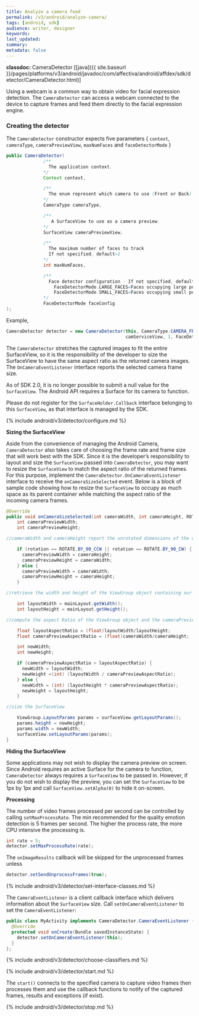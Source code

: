 ```yaml
---
title: Analyze a camera feed
permalink: /v3/android/analyze-camera/
tags: [android, sdk]
audience: writer, designer
keywords:
last_updated:
summary:
metadata: false
---
```

**classdoc:** CameraDetector [[java]({{ site.baseurl }}/pages/platforms/v3/android/javadoc/com/affectiva/android/affdex/sdk/detector/CameraDetector.html)]

Using a webcam is a common way to obtain video for facial expression detection. The ```CameraDetector``` can access a webcam connected to the device to capture frames and feed them directly to the facial expression engine.

### Creating the detector
The ```CameraDetector``` constructor expects five parameters { `context`, `cameraType`, `cameraPreviewView`, `maxNumFaces` and `faceDetectorMode` }

```java
public CameraDetector(
              /**
                The application context.
              */
              Context context,

              /**
                The enum represent which camera to use (Front or Back)
              */
              CameraType cameraType,

              /**
                 A SurfaceView to use as a camera preview.
              */
              SurfaceView cameraPreviewView,

              /**
                The maximum number of faces to track
                If not specified, default=1
              */
              int maxNumFaces,

              /**
                Face detector configuration - If not specified, defaults to FaceDetectorMode.LARGE_FACES
                  FaceDetectorMode.LARGE_FACES=Faces occupying large portions of the frame
                  FaceDetectorMode.SMALL_FACES=Faces occupying small portions of the frame
              */
              FaceDetectorMode faceConfig
);
```

Example,

```java
CameraDetector detector = new CameraDetector(this, CameraType.CAMERA_FRONT,
                                             camServiceView, 1, FaceDetectorMode.LARGE_FACES);
```

The ```CameraDetector``` stretches the captured images to fit the entire SurfaceView, so it is the responsibility of the developer to size the SurfaceView to have the same aspect ratio as the returned camera images. The ```OnCameraEventListener``` interface reports the selected camera frame size.

As of SDK 2.0, it is no longer possible to submit a null value for the ```SurfaceView```. The Android API requires a Surface for its camera to function.

Please do not register for the ```SurfaceHolder.Callback``` interface belonging to this ```SurfaceView```, as that interface is managed by the SDK.

{% include android/v3/detector/configure.md %}

**Sizing the SurfaceView**

Aside from the convenience of managing the Android Camera, ```CameraDetector``` also takes care of choosing the frame rate and frame size that will work best with the SDK. Since it is the developer’s responsibility to layout and size the ```SurfaceView``` passed into ```CameraDetector```, you may want to resize the ```SurfaceView``` to match the aspect ratio of the returned frames. For this purpose, implement the ```CameraDetector.OnCameraEventListener``` interface to receive the ```onCameraSizeSelected``` event. Below is a block of sample code showing how to resize the ```SurfaceView``` to occupy as much space as its parent container while matching the aspect ratio of the incoming camera frames.

```java
@Override
public void onCameraSizeSelected(int cameraWidth, int cameraHeight, ROTATE rotation) {
    int cameraPreviewWidth;
    int cameraPreviewHeight;    	

//cameraWidth and cameraHeight report the unrotated dimensions of the camera frames, so switch the width and height if necessary

    if (rotation == ROTATE.BY_90_CCW || rotation == ROTATE.BY_90_CW) {
      cameraPreviewWidth = cameraHeight;
      cameraPreviewHeight = cameraWidth;
    } else {
      cameraPreviewWidth = cameraWidth;
      cameraPreviewHeight = cameraHeight;
    }

//retrieve the width and height of the ViewGroup object containing our SurfaceView (in an actual application, we would want to consider the possibility that the mainLayout object may not have been sized yet)

    int layoutWidth = mainLayout.getWidth();
    int layoutHeight = mainLayout.getHeight();

//compute the aspect Ratio of the ViewGroup object and the cameraPreview

    float layoutAspectRatio = (float)layoutWidth/layoutHeight; 	
    float cameraPreviewAspectRatio = (float)cameraWidth/cameraHeight;

    int newWidth;
    int newHeight;

    if (cameraPreviewAspectRatio > layoutAspectRatio) {
      newWidth = layoutWidth;
      newHeight =(int) (layoutWidth / cameraPreviewAspectRatio);
    } else {
      newWidth = (int) (layoutHeight * cameraPreviewAspectRatio);
      newHeight = layoutHeight;
    }

//size the SurfaceView

    ViewGroup.LayoutParams params = surfaceView.getLayoutParams();
    params.height = newHeight;
    params.width = newWidth;
    surfaceView.setLayoutParams(params);
}
```
**Hiding the SurfaceView**

Some applications may not wish to display the camera preview on screen. Since Android requires an active Surface for the camera to function, ```CameraDetector``` always requires a ```SurfaceView``` to be passed in. However, if you do not wish to display the preview, you can set the ```SurfaceView``` to be 1px by 1px and call ```SurfaceView.setAlpha(0)``` to hide it on-screen.

**Processing**

The number of video frames processed per second can be controlled by calling ```setMaxProcessRate```. The min recommended for the quality emotion detection is 5 frames per second. The higher the process rate, the more CPU intensive the processing is.

```java
int rate = 5;
detector.setMaxProcessRate(rate);
```

The ```onImageResults``` callback will be skipped for the unprocessed frames unless

```java
detector.setSendUnprocessFrames(true);
```


{% include android/v3/detector/set-interface-classes.md %}

The ```CameraEventListener``` is a client callback interface which delivers information about the ```SurfaceView``` size. Call `setOnCameraEventListener` to set the `CameraEventListener`:  

```java
public class MyActivity implements CameraDetector.CameraEventListener {
  @Override
  protected void onCreate(Bundle savedInstanceState) {
    detector.setOnCameraEventListener(this);
  }
};
```

{% include android/v3/detector/choose-classifiers.md %}

{% include android/v3/detector/start.md %}

The `start()` connects to the specified camera to capture video frames then processes them and use the callback functions to notify of the captured frames, results and exceptions (if exist).

{% include android/v3/detector/stop.md %}
